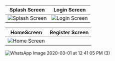 | Splash Screen                                                                                                           | Login Screen                                                                                                           |
| ----------------------------------------------------------------------------------------------------------------------- | ---------------------------------------------------------------------------------------------------------------------- |
| ![Splash Screen](https://user-images.githubusercontent.com/26603177/75621433-42253200-5bba-11ea-87ae-c89f5a3cb600.jpeg) | ![Login Screen](https://user-images.githubusercontent.com/26603177/75621432-418c9b80-5bba-11ea-990f-f45d5623bf6f.jpeg) |



| HomeScreen                                                                                                            | Register Screen |
| --------------------------------------------------------------------------------------------------------------------- | --------------- |
| ![Home Screen](https://user-images.githubusercontent.com/26603177/75621427-3cc7e780-5bba-11ea-94b2-68e68f07156b.jpeg) |                 | ![Register Screen](https://user-images.githubusercontent.com/26603177/75621431-40f40500-5bba-11ea-8b5d-b1c8a4a560e4.jpeg) |













![WhatsApp Image 2020-03-01 at 12 41 05 PM (3)](https://user-images.githubusercontent.com/26603177/75621429-3fc2d800-5bba-11ea-9181-89845b190e45.jpeg)




